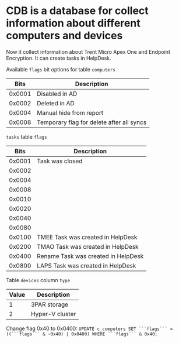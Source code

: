 # CDB is a database for collect information about different computers and devices

Now it collect information about Trent Micro Apex One and Endpoint Encryption.
It can create tasks in HelpDesk.

Available `flags` bit options for table `computers`

| Bits   | Description                               |
|--------|-------------------------------------------|
| 0x0001 | Disabled in AD                            |
| 0x0002 | Deleted in AD                             |
| 0x0004 | Manual hide from report                   |
| 0x0008 | Temporary flag for delete after all syncs |

`tasks` table `flags`

| Bits   | Description                               |
|--------|-------------------------------------------|
| 0x0001 | Task was closed                           |
| 0x0002 |                                           |
| 0x0004 |                                           |
| 0x0008 |                                           |
| 0x0010 |                                           |
| 0x0020 |                                           |
| 0x0040 |                                           |
| 0x0080 |                                           |
| 0x0100 | TMEE Task was created in HelpDesk         |
| 0x0200 | TMAO Task was created in HelpDesk         |
| 0x0400 | Rename Task was created in HelpDesk       |
| 0x0800 | LAPS Task was created in HelpDesk         |

Table `devices` column `type`

| Value  | Description                               |
|--------|-------------------------------------------|
| 1      | 3PAR storage                              |
| 2      | Hyper-V cluster                           |


Change flag 0x40 to 0x0400:
  `UPDATE c_computers SET ```flags``` = ((```flags``` & ~0x40) | 0x0400) WHERE ```flags``` & 0x40;`
